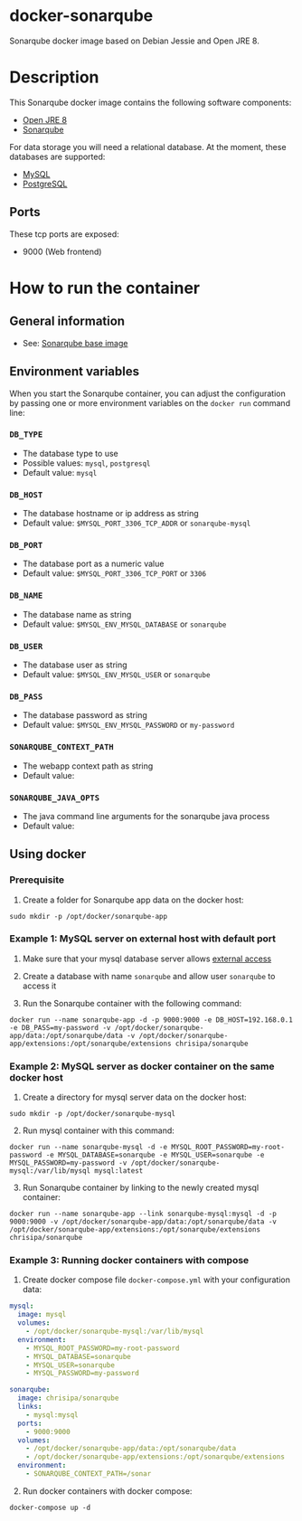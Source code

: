 docker-sonarqube
=============

Sonarqube docker image based on Debian Jessie and Open JRE 8.

# Description
This Sonarqube docker image contains the following software components:

 - [Open JRE 8](http://openjdk.java.net/)
 - [Sonarqube](http://www.sonarqube.org/)

For data storage you will need a relational database. At the moment, these databases are supported:

 - [MySQL](http://www.mysql.com/)
 - [PostgreSQL](http://www.postgresql.org/)

## Ports
These tcp ports are exposed:

 - 9000 (Web frontend)

# How to run the container

## General information
  - See: [Sonarqube base image](https://hub.docker.com/_/sonarqube/)

## Environment variables

When you start the Sonarqube container, you can adjust the configuration by passing one or more environment variables on the `docker run` command line:

### `DB_TYPE`

 - The database type to use
 - Possible values: `mysql`, `postgresql`
 - Default value: `mysql`

### `DB_HOST`

 - The database hostname or ip address as string
 - Default value: `$MYSQL_PORT_3306_TCP_ADDR` or `sonarqube-mysql`

### `DB_PORT`

 - The database port as a numeric value
 - Default value: `$MYSQL_PORT_3306_TCP_PORT` or `3306`

### `DB_NAME`

 - The database name as string
 - Default value: `$MYSQL_ENV_MYSQL_DATABASE` or `sonarqube`

### `DB_USER`

 - The database user as string
 - Default value: `$MYSQL_ENV_MYSQL_USER` or `sonarqube`

### `DB_PASS`

 - The database password as string
 - Default value: `$MYSQL_ENV_MYSQL_PASSWORD` or `my-password`

### `SONARQUBE_CONTEXT_PATH`

 - The webapp context path as string
 - Default value: 
 
### `SONARQUBE_JAVA_OPTS`

 - The java command line arguments for the sonarqube java process
 - Default value: 

## Using docker

### Prerequisite 

1. Create a folder for Sonarqube app data on the docker host:
  ```
  sudo mkdir -p /opt/docker/sonarqube-app
  ```

### Example 1: MySQL server on external host with default port

1. Make sure that your mysql database server allows [external access](http://www.cyberciti.biz/tips/how-do-i-enable-remote-access-to-mysql-database-server.html)

2. Create a database with name `sonarqube` and allow user `sonarqube` to access it

3. Run the Sonarqube container with the following command:
  ```
  docker run --name sonarqube-app -d -p 9000:9000 -e DB_HOST=192.168.0.1 -e DB_PASS=my-password -v /opt/docker/sonarqube-app/data:/opt/sonarqube/data -v /opt/docker/sonarqube-app/extensions:/opt/sonarqube/extensions chrisipa/sonarqube
  ```

### Example 2: MySQL server as docker container on the same docker host

1. Create a directory for mysql server data on the docker host:
  ```
  sudo mkdir -p /opt/docker/sonarqube-mysql
  ```

2. Run mysql container with this command:
  ```
  docker run --name sonarqube-mysql -d -e MYSQL_ROOT_PASSWORD=my-root-password -e MYSQL_DATABASE=sonarqube -e MYSQL_USER=sonarqube -e MYSQL_PASSWORD=my-password -v /opt/docker/sonarqube-mysql:/var/lib/mysql mysql:latest
  ```

3. Run Sonarqube container by linking to the newly created mysql container:
  ```
  docker run --name sonarqube-app --link sonarqube-mysql:mysql -d -p 9000:9000 -v /opt/docker/sonarqube-app/data:/opt/sonarqube/data -v /opt/docker/sonarqube-app/extensions:/opt/sonarqube/extensions chrisipa/sonarqube
  ```

### Example 3: Running docker containers with compose

1. Create docker compose file `docker-compose.yml` with your configuration data:
  ```yml
  mysql:
    image: mysql
    volumes:
      - /opt/docker/sonarqube-mysql:/var/lib/mysql
    environment:
      - MYSQL_ROOT_PASSWORD=my-root-password
      - MYSQL_DATABASE=sonarqube
      - MYSQL_USER=sonarqube
      - MYSQL_PASSWORD=my-password

  sonarqube:
    image: chrisipa/sonarqube
    links:
      - mysql:mysql
    ports:
      - 9000:9000
    volumes:
      - /opt/docker/sonarqube-app/data:/opt/sonarqube/data
      - /opt/docker/sonarqube-app/extensions:/opt/sonarqube/extensions
    environment:
      - SONARQUBE_CONTEXT_PATH=/sonar
  ```

2. Run docker containers with docker compose:
  ```
  docker-compose up -d
  ```
